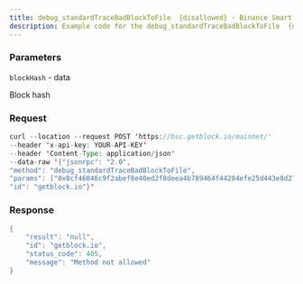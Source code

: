 ```yaml
---
title: debug_standardTraceBadBlockToFile  {disallowed} - Binance Smart Chain
description: Example code for the debug_standardTraceBadBlockToFile  {disallowed} json-rpc method. Сomplete guide on how to use debug_standardTraceBadBlockToFile  {disallowed} json-rpc in GetBlock.io Web3 documentation.
---
```


### Parameters


`blockHash` - data

Block hash

### Request

``` java
curl --location --request POST 'https://bsc.getblock.io/mainnet/' 
--header 'x-api-key: YOUR-API-KEY' 
--header 'Content-Type: application/json' 
--data-raw '{"jsonrpc": "2.0",
"method": "debug_standardTraceBadBlockToFile",
"params": ["0x0cf46846c9f2abef8e40ed2f8deea4b789464f44284efe25d443e8d272393fce"],
"id": "getblock.io"}'
```

###  Response

``` java
{
    "result": "null",
    "id": "getblock.io",
    "status_code": 405,
    "message": "Method not allowed"
}
```

